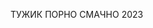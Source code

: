 <!DOCTYPE html>
<html>
<head>
	<meta charset="utf-8">
	<meta name="viewport" content="width=device-width, initial-scale=1">
	<title>Тужик ПОРНО</title>
</head> 
<body> 
<p>ТУЖИК ПОРНО СМАЧНО 2023</p>
</body>
</html>
